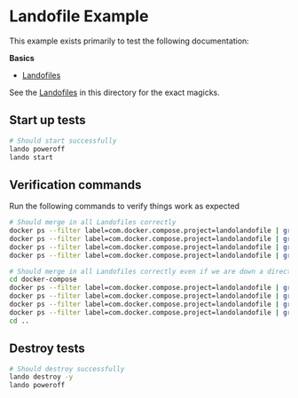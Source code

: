 # Landofile Example

This example exists primarily to test the following documentation:

**Basics**

* [Landofiles](http://docs.lando.dev/config/lando.html)

See the [Landofiles](http://docs.lando.dev/config/lando.html) in this directory for the exact magicks.

## Start up tests

```bash
# Should start successfully
lando poweroff
lando start
```

## Verification commands

Run the following commands to verify things work as expected

```bash
# Should merge in all Landofiles correctly
docker ps --filter label=com.docker.compose.project=landolandofile | grep landolandofile_log_1
docker ps --filter label=com.docker.compose.project=landolandofile | grep landolandofile_web_1
docker ps --filter label=com.docker.compose.project=landolandofile | grep landolandofile_web2_1
docker ps --filter label=com.docker.compose.project=landolandofile | grep landolandofile_web3_1

# Should merge in all Landofiles correctly even if we are down a directory
cd docker-compose
docker ps --filter label=com.docker.compose.project=landolandofile | grep landolandofile_log_1
docker ps --filter label=com.docker.compose.project=landolandofile | grep landolandofile_web_1
docker ps --filter label=com.docker.compose.project=landolandofile | grep landolandofile_web2_1
docker ps --filter label=com.docker.compose.project=landolandofile | grep landolandofile_web3_1
cd ..
```

## Destroy tests

```bash
# Should destroy successfully
lando destroy -y
lando poweroff
```
